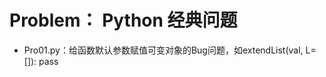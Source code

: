 # Problem： Python 经典问题

<ul>
<li>Pro01.py：给函数默认参数赋值可变对象的Bug问题，如extendList(val, L=[]): pass</li>
</ul>
